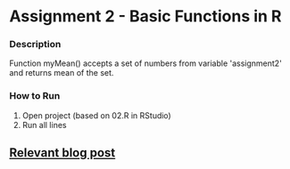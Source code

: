 
# Assignment 2 - Basic Functions in R

### Description
Function myMean() accepts a set of numbers from variable 'assignment2' and returns mean of the set.

### How to Run
1) Open project (based on 02.R in RStudio)
2) Run all lines
## [Relevant blog post](https://rlanguagejournal.blogspot.com/2025/09/evaluating-custom-function-with-r.html)
